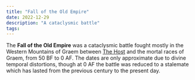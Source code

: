 ```yaml
---
title: "Fall of the Old Empire"
date: 2022-12-29
description: "A cataclysmic battle"
tags: 
---
```


The **Fall of the Old Empire** was a cataclysmic battle fought
mostly in the Western Mountains of Graem between [The Host](../The_Host/) and the mortal races of
Graem, from 50 BF to 0 AF. The dates are only approximate due to divine temporal
distortions, though at 0 AF the battle was reduced to a stalemate which has lasted
from the previous century to the present day.
